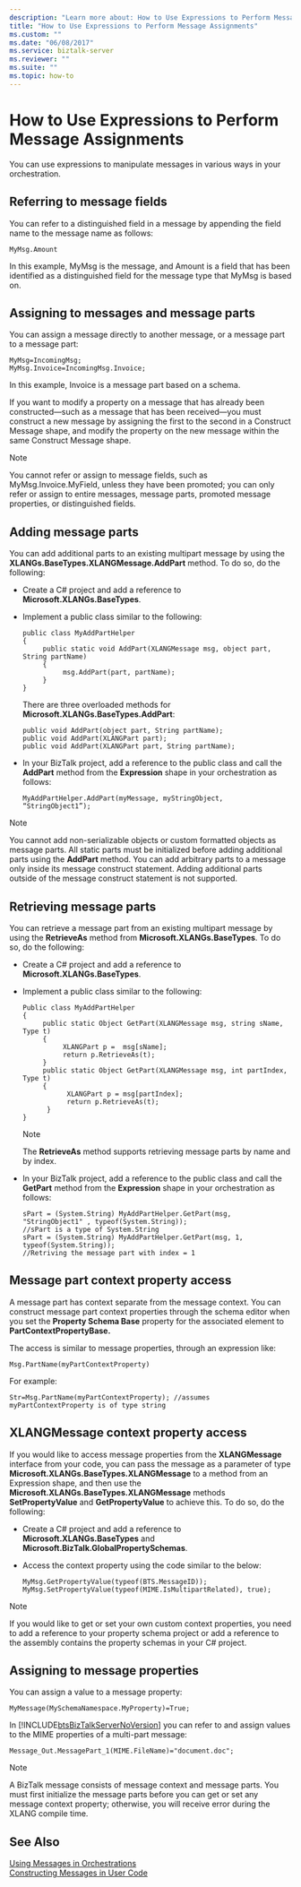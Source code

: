 ```yaml
---
description: "Learn more about: How to Use Expressions to Perform Message Assignments"
title: "How to Use Expressions to Perform Message Assignments"
ms.custom: ""
ms.date: "06/08/2017"
ms.service: biztalk-server
ms.reviewer: ""
ms.suite: ""
ms.topic: how-to
---
```

# How to Use Expressions to Perform Message Assignments
You can use expressions to manipulate messages in various ways in your orchestration.  
  
## Referring to message fields  
 You can refer to a distinguished field in a message by appending the field name to the message name as follows:  
  
```  
MyMsg.Amount  
```  
  
 In this example, MyMsg is the message, and Amount is a field that has been identified as a distinguished field for the message type that MyMsg is based on.  
  
## Assigning to messages and message parts  
 You can assign a message directly to another message, or a message part to a message part:  
  
```  
MyMsg=IncomingMsg;  
MyMsg.Invoice=IncomingMsg.Invoice;  
```  
  
 In this example, Invoice is a message part based on a schema.  
  
 If you want to modify a property on a message that has already been constructed—such as a message that has been received—you must construct a new message by assigning the first to the second in a Construct Message shape, and modify the property on the new message within the same Construct Message shape.  
  
> [!NOTE]
>  You cannot refer or assign to message fields, such as MyMsg.Invoice.MyField, unless they have been promoted; you can only refer or assign to entire messages, message parts, promoted message properties, or distinguished fields.  
  
## Adding message parts  
 You can add additional parts to an existing multipart message by using the **XLANGs.BaseTypes.XLANGMessage.AddPart** method. To do so, do the following:  
  
-   Create a C# project and add a reference to **Microsoft.XLANGs.BaseTypes**.  
  
-   Implement a public class similar to the following:  
  
    ```  
    public class MyAddPartHelper  
    {  
         public static void AddPart(XLANGMessage msg, object part, String partName)  
         {  
              msg.AddPart(part, partName);  
         }  
    }  
    ```  
  
     There are three overloaded methods for **Microsoft.XLANGs.BaseTypes.AddPart**:  
  
    ```  
    public void AddPart(object part, String partName);  
    public void AddPart(XLANGPart part);  
    public void AddPart(XLANGPart part, String partName);  
    ```  
  
-   In your BizTalk project, add a reference to the public class and call the **AddPart** method from the **Expression** shape in your orchestration as follows:  
  
    ```  
    MyAddPartHelper.AddPart(myMessage, myStringObject, “StringObject1”);  
    ```  
  
> [!NOTE]
>  You cannot add non-serializable objects or custom formatted objects as message parts. All static parts must be initialized before adding additional parts using the **AddPart** method. You can add arbitrary parts to a message only inside its message construct statement. Adding additional parts outside of the message construct statement is not supported.  
  
## Retrieving message parts  
 You can retrieve a message part from an existing multipart message by using the **RetrieveAs** method from **Microsoft.XLANGs.BaseTypes**. To do so, do the following:  
  
-   Create a C# project and add a reference to **Microsoft.XLANGs.BaseTypes**.  
  
-   Implement a public class similar to the following:  
  
    ```  
    Public class MyAddPartHelper  
    {  
         public static Object GetPart(XLANGMessage msg, string sName, Type t)  
         {  
              XLANGPart p =  msg[sName];  
              return p.RetrieveAs(t);  
         }  
         public static Object GetPart(XLANGMessage msg, int partIndex, Type t)  
         {  
               XLANGPart p = msg[partIndex];  
               return p.RetrieveAs(t);  
          }  
    }  
    ```  
  
    > [!NOTE]
    >  The **RetrieveAs** method supports retrieving message parts by name and by index.  
  
-   In your BizTalk project, add a reference to the public class and call the **GetPart** method from the **Expression** shape in your orchestration as follows:  
  
    ```  
    sPart = (System.String) MyAddPartHelper.GetPart(msg, "StringObject1" , typeof(System.String));  
    //sPart is a type of System.String  
    sPart = (System.String) MyAddPartHelper.GetPart(msg, 1, typeof(System.String));  
    //Retriving the message part with index = 1  
    ```  
  
## Message part context property access  
 A message part has context separate from the message context. You can construct message part context properties through the schema editor when you set the **Property Schema Base** property for the associated element to **PartContextPropertyBase.**  
  
 The access is similar to message properties, through an expression like:  
  
```  
Msg.PartName(myPartContextProperty)  
```  
  
 For example:  
  
```  
Str=Msg.PartName(myPartContextProperty); //assumes myPartContextProperty is of type string  
```  
  
## XLANGMessage context property access  
 If you would like to access message properties from the **XLANGMessage** interface from your code, you can pass the message as a parameter of type **Microsoft.XLANGs.BaseTypes.XLANGMessage** to a method from an Expression shape, and then use the **Microsoft.XLANGs.BaseTypes.XLANGMessage** methods **SetPropertyValue** and **GetPropertyValue** to achieve this. To do so, do the following:  
  
-   Create a C# project and add a reference to **Microsoft.XLANGs.BaseTypes** and **Microsoft.BizTalk.GlobalPropertySchemas**.  
  
-   Access the context property using the code similar to the below:  
  
    ```  
    MyMsg.GetPropertyValue(typeof(BTS.MessageID));  
    MyMsg.SetPropertyValue(typeof(MIME.IsMultipartRelated), true);  
    ```  
  
> [!NOTE]
>  If you would like to get or set your own custom context properties, you need to add a reference to your property schema project or add a reference to the assembly contains the property schemas in your C# project.  
  
## Assigning to message properties  
 You can assign a value to a message property:  
  
```  
MyMessage(MySchemaNamespace.MyProperty)=True;  
```  
  
 In [!INCLUDE[btsBizTalkServerNoVersion](../includes/btsbiztalkservernoversion-md.md)] you can refer to and assign values to the MIME properties of a multi-part message:  
  
```  
Message_Out.MessagePart_1(MIME.FileName)="document.doc";  
```  
  
> [!NOTE]
>  A BizTalk message consists of message context and message parts. You must first initialize the message parts before you can get or set any message context property; otherwise, you will receive error during the XLANG compile time.  
  
## See Also  
 [Using Messages in Orchestrations](../core/using-messages-in-orchestrations.md)   
 [Constructing Messages in User Code](../core/constructing-messages-in-user-code.md)   
